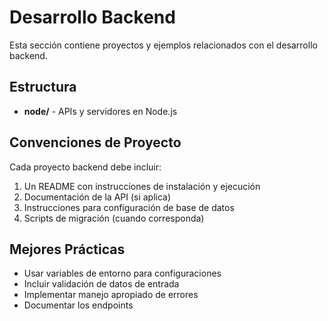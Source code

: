 # Desarrollo Backend

Esta sección contiene proyectos y ejemplos relacionados con el desarrollo backend.

## Estructura

- **node/** - APIs y servidores en Node.js

## Convenciones de Proyecto

Cada proyecto backend debe incluir:

1. Un README con instrucciones de instalación y ejecución
2. Documentación de la API (si aplica)
3. Instrucciones para configuración de base de datos
4. Scripts de migración (cuando corresponda)

## Mejores Prácticas

- Usar variables de entorno para configuraciones
- Incluir validación de datos de entrada
- Implementar manejo apropiado de errores
- Documentar los endpoints
